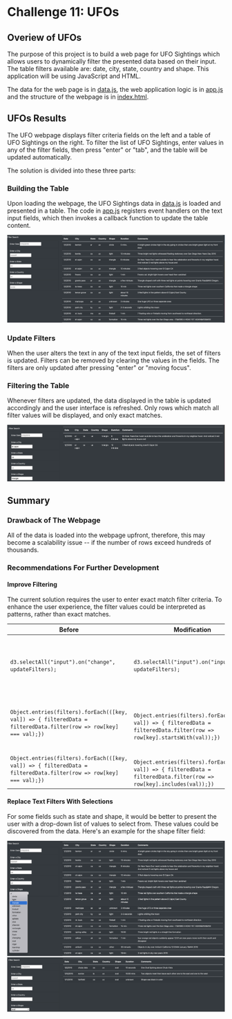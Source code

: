 # Challenge 11: UFOs

## Overiew of UFOs
The purpose of this project is to build a web page for UFO Sightings which allows users to dynamically filter the presented data based on their input. The table filters available are: date, city, state, country and shape. This application will be using JavaScript and HTML. 

The data for the web page is in [data.js](https://github.com/Hala-INTJ/UFOs/blob/main/static/js/data.js), the web application logic is in [app.js](https://github.com/Hala-INTJ/UFOs/blob/main/static/js/app.js) and the structure of the webpage is in [index.html](https://github.com/Hala-INTJ/UFOs/blob/main/static/js/index.html).
## UFOs Results

The UFO webpage displays filter criteria fields on the left and a table of UFO Sightings on the right. To filter the list of UFO Sightings, enter values in any of the filter fields, then press "enter" or "tab", and the table will be updated automatically.

The solution is divided into these three parts:
### Building the Table
Upon loading the webpage, the UFO Sightings data in [data.js](https://github.com/Hala-INTJ/UFOs/blob/main/static/js/data.js) is loaded and presented in a table. The code in [app.js](https://github.com/Hala-INTJ/UFOs/blob/main/static/js/app.js) registers event handlers on the text input fields, which then invokes a callback function to update the table content.

![](https://github.com/Hala-INTJ/UFOs/blob/main/static/images/webpage.png)
### Update Filters
When the user alters the text in any of the text input fields, the set of filters is updated. Filters can be removed by clearing the values in the fields. The filters are only updated after pressing "enter" or "moving focus". 
### Filtering the Table
Whenever filters are updated, the data displayed in the table is updated accordingly and the user interface is refreshed. Only rows which match all filter values will be displayed, and only exact matches.

![](https://github.com/Hala-INTJ/UFOs/blob/main/static/images/filtered_table.png)
## Summary
### Drawback of The Webpage
All of the data is loaded into the webpage upfront, therefore, this may become a scalability issue -- if the number of rows exceed hundreds of thousands. 
### Recommendations For Further Development
#### Improve Filtering 
The current solution requires the user to enter exact match filter criteria. To enhance the user experience, the filter values could be interpreted as patterns, rather than exact matches. 

| Before | Modification | Comments| 
| --- | --- | --- |
| ```d3.selectAll("input").on("change", updateFilters);``` | ```d3.selectAll("input").on("input", updateFilters);``` | Apply filters as the user types rather than waiting for "enter" or "tab" |
| ```Object.entries(filters).forEach(([key, val]) => { filteredData = filteredData.filter(row => row[key] === val);})``` | ``` Object.entries(filters).forEach(([key, val]) => { filteredData = filteredData.filter(row => row[key].startsWith(val));})```| Filter matches on the first part of the text rather than the entire text |
| ```Object.entries(filters).forEach(([key, val]) => { filteredData = filteredData.filter(row => row[key] === val);})``` | ``` Object.entries(filters).forEach(([key, val]) => { filteredData = filteredData.filter(row => row[key].includes(val));})``` | Filter matches anywhere found in the text |
#### Replace Text Filters With Selections
For some fields such as state and shape, it would be better to present the user with a drop-down list of values to select from. These values could be discovered from the data. Here's an example for the shape filter field:

![](https://github.com/Hala-INTJ/UFOs/blob/main/static/images/dropdown_allshapes.png) ![](https://github.com/Hala-INTJ/UFOs/blob/main/static/images/dropdown_oval.png)






